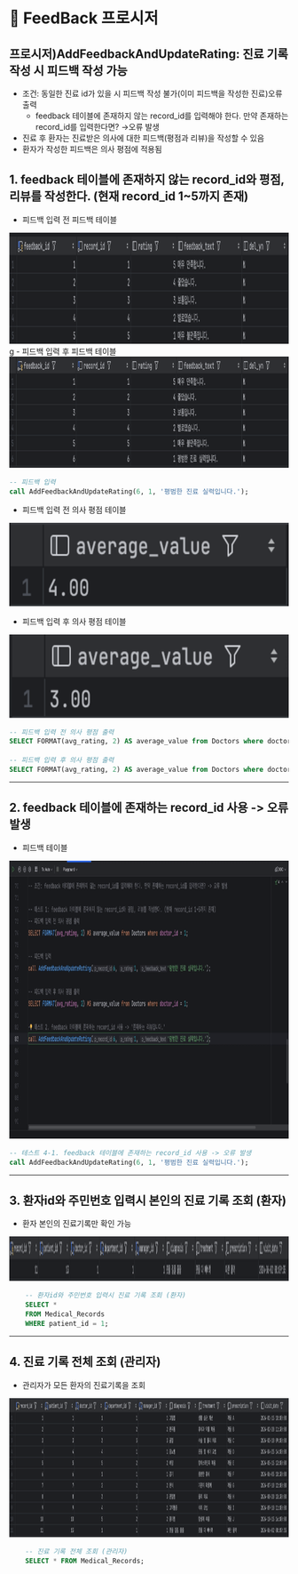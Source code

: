 # 📌 FeedBack 프로시저

## 프로시저)AddFeedbackAndUpdateRating: 진료 기록 작성 시 피드백 작성 가능
- 조건: 동일한 진료 id가 있을 시 피드백 작성 불가(이미 피드백을 작성한 진료)오류 출력
    - feedback 테이블에 존재하지 않는 record_id를 입력해야 한다. 만약 존재하는 record_id를 입력한다면? →오류 발생
- 진료 후 환자는 진료받은 의사에 대한 피드백(평점과 리뷰)을 작성할 수 있음
- 환자가 작성한 피드백은 의사 평점에 적용됨

## 1. feedback 테이블에 존재하지 않는 record_id와 평점, 리뷰를 작성한다. (현재 record_id 1~5까지 존재)
- 피드백 입력 전 피드백 테이블
<img src=".././img/testcase/AddFeedbackAndUpdateRating/7_before_feedback.png" alt="이전_피드백테이블" width="1000" height="200"/>
g
- 피드백 입력 후 피드백 테이블
<img src=".././img/testcase/AddFeedbackAndUpdateRating/7_re_after_feedback.png" alt="결과_피드백테이블" width="1000" height="200"/>

```sql
-- 피드백 입력
call AddFeedbackAndUpdateRating(6, 1, '평범한 진료 실력입니다.');
```

- 피드백 입력 전 의사 평점 테이블
<img src=".././img/testcase/AddFeedbackAndUpdateRating/befor_avg2.png" alt="이전_의사평점테이블" width="1000" height="150"/>

- 피드백 입력 후 의사 평점 테이블
<img src=".././img/testcase/AddFeedbackAndUpdateRating/after_avg2.png" alt="결과_의사평점테이블" width="1000" height="150"/>

```sql
-- 피드백 입력 전 의사 평점 출력
SELECT FORMAT(avg_rating, 2) AS average_value from Doctors where doctor_id = 1;

-- 피드백 입력 후 의사 평점 출력
SELECT FORMAT(avg_rating, 2) AS average_value from Doctors where doctor_id = 1;
```

---

## 2. feedback 테이블에 존재하는 record_id 사용 -> 오류 발생
- 피드백 테이블
<img src=".././img/testcase/AddFeedbackAndUpdateRating/7_re.gif" alt="결과_의사평점테이블" width="1000" height="500"/>

```sql
-- 테스트 4-1. feedback 테이블에 존재하는 record_id 사용 -> 오류 발생
call AddFeedbackAndUpdateRating(6, 1, '평범한 진료 실력입니다.');
```

---

## 3. 환자id와 주민번호 입력시 본인의 진료 기록 조회 (환자)
- 환자 본인의 진료기록만 확인 가능
<img src=".././img/testcase/select_patients.png" alt="결과_의사평점테이블" width="1100" height="80"/>

```sql
    -- 환자id와 주민번호 입력시 진료 기록 조회 (환자)
    SELECT * 
    FROM Medical_Records
    WHERE patient_id = 1;
```

---

## 4. 진료 기록 전체 조회 (관리자)
- 관리자가 모든 환자의 진료기록을 조회
<img src=".././img/testcase/select_manager.png" alt="결과_의사평점테이블" width="1000" height="250"/>
    
```sql
    -- 진료 기록 전체 조회 (관리자)
    SELECT * FROM Medical_Records;
```
